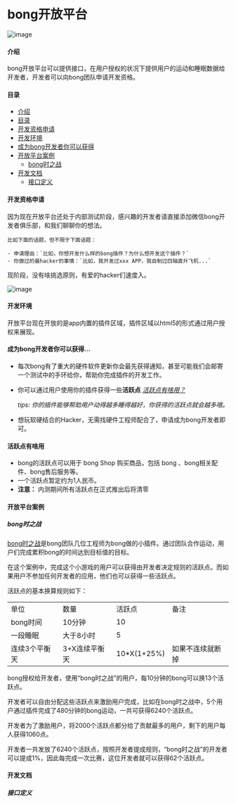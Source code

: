 bong开放平台
================

![image](https://github.com/Ginshell/bongOpenPlatform/blob/master/documents/cover.png?raw=true)

#### 介绍

bong开放平台可以提供接口，在用户授权的状况下提供用户的运动和睡眠数据给开发者，开发者可以向bong团队申请开发资格。





#### 目录

- [介绍](#介绍)
- [目录](#目录)
- [开发资格申请](#开发资格申请)
- [开发环境](#开发环境)
- [成为bong开发者你可以获得](#成为bong开发者你可以获得)
- [开放平台案例](#开放平台案例)
	- [bong时之战](#bong时之战)
- [开发文档](#开发文档)
	- [接口定义](#接口定义)

#### 开发资格申请

因为现在开放平台还处于内部测试阶段，感兴趣的开发者请直接添加微信bong开发者俱乐部，和我们聊聊你的想法。

````
比如下面的话题，但不限于下面话题：

- 申请理由：`比如，你想开发什么样的bong插件？为什么想开发这个插件？`
- 你做过的最hacker的事情：`比如，我开发过xxx APP，我自制过四轴直升飞机...`
````

现阶段，没有啥挑选原则，有爱的hacker们速度入。

![image](https://github.com/Ginshell/bongOpenPlatform/blob/master/documents/qrcode.jpg?raw=true)


#### 开发环境
开放平台现在开放的是app内置的插件区域，插件区域以html5的形式通过用户授权来展现。

#### 成为bong开发者你可以获得...

- 每次bong有了重大的硬件软件更新你会最先获得通知，甚至可能我们会邮寄一个测试中的手环给你，帮助你完成插件的开发工作。

- 你可以通过用户使用你的插件获得一些**活跃点** [*活跃点有啥用？*](#活跃点有啥用)
  
  *tips: 你的插件能够帮助用户动得越多睡得越好，你获得的活跃点就会越多哦。* 
  
- 想玩软硬结合的Hacker，无需找硬件工程师配合了，申请成为bong开发者即可。


#### 活跃点有啥用
- bong的活跃点可以用于 bong Shop 购买商品，包括 bong 、bong相关配件、bong售后服务等。
- 一个活跃点暂定约为1人民币。
- **注意：** 内测期间所有活跃点在正式推出后将清零 

#### 开放平台案例
##### bong时之战

  [bong时之战](https://github.com/Ginshell/bongOpenPlatform/wiki/bong%E6%97%B6%E4%B9%8B%E6%88%98)是bong团队几位工程师为bong做的小插件。通过团队合作运动，用户们完成累积bong的时间达到目标值的目标。
  
  在这个案例中，完成这个小游戏的用户可以获得由开发者决定规则的活跃点。而如果用户不参加任何开发者的应用，他们也可以获得一些活跃点。
  
  活跃点的基本换算规则如下：
  
 <table class="table table-bordered table-striped table-condensed">
<tr>
<td> 单位 </td>
<td> 数量 </td>
<td> 活跃点 </td>
<td> 备注 </td>
</tr>

<tr>
<td> bong时间 </td>
<td> 10分钟 </td>
<td> 10 </td>
<td>  </td>
</tr>

<tr>
<td> 一段睡眠 </td>
<td> 大于8小时 </td>
<td> 5 </td>
<td>  </td>
</tr>

<tr>
<td> 连续3个平衡天 </td>
<td> 3+X连续平衡天 </td>
<td> 10*X(1+25%)</td>
<td> 如果不连续就断掉 </td>
</tr>

</table>
  
  
  bong授权给开发者，使用“bong时之战”的用户，每10分钟的bong可以换13个活跃点。
  
  
  开发者可以自由分配这些活跃点来激励用户完成，比如在bong时之战中，5个用户通过插件完成了480分钟的bong运动，一共可获得6240个活跃点。
  
  开发者为了激励用户，将2000个活跃点都分给了贡献最多的用户，剩下的用户每人获得1060点。
  
  开发者一共发放了6240个活跃点，按照开发者提成规则，“bong时之战”的开发者可以提成1%，因此每完成一次比赛，这位开发者就可以获得62个活跃点。


#### 开发文档
##### 接口定义
